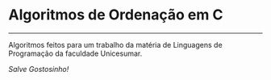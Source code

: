# Algoritmos de Ordenação em C
- - -
Algoritmos feitos para um trabalho da matéria de Linguagens de Programação da faculdade Unicesumar.

_Salve Gostosinho!_

